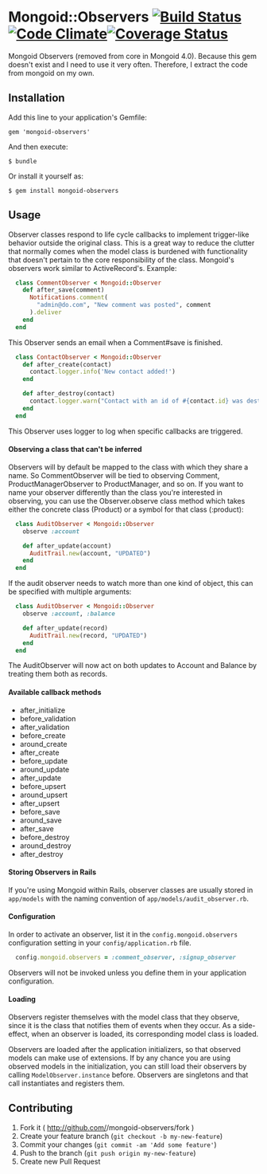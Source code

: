 # Mongoid::Observers [![Build Status](https://travis-ci.org/chamnap/mongoid-observers.svg?branch=master)](https://travis-ci.org/chamnap/mongoid-observers)[![Code Climate](https://codeclimate.com/github/chamnap/mongoid-observers.png)](https://codeclimate.com/github/chamnap/mongoid-observers)[![Coverage Status](https://coveralls.io/repos/chamnap/mongoid-observers/badge.png?branch=master)](https://coveralls.io/r/chamnap/mongoid-observers?branch=master)

Mongoid Observers (removed from core in Mongoid 4.0). Because this gem doesn't exist and I need to use it very often. Therefore, I extract the code from mongoid on my own.

## Installation

Add this line to your application's Gemfile:

    gem 'mongoid-observers'

And then execute:

    $ bundle

Or install it yourself as:

    $ gem install mongoid-observers

## Usage

Observer classes respond to life cycle callbacks to implement trigger-like
behavior outside the original class. This is a great way to reduce the
clutter that normally comes when the model class is burdened with
functionality that doesn't pertain to the core responsibility of the
class. Mongoid's observers work similar to ActiveRecord's. Example:

```ruby
  class CommentObserver < Mongoid::Observer
    def after_save(comment)
      Notifications.comment(
        "admin@do.com", "New comment was posted", comment
      ).deliver
    end
  end
```

This Observer sends an email when a Comment#save is finished.

```ruby
  class ContactObserver < Mongoid::Observer
    def after_create(contact)
      contact.logger.info('New contact added!')
    end

    def after_destroy(contact)
      contact.logger.warn("Contact with an id of #{contact.id} was destroyed!")
    end
  end
```

This Observer uses logger to log when specific callbacks are triggered.

#### Observing a class that can't be inferred

Observers will by default be mapped to the class with which they share a
name. So CommentObserver will be tied to observing Comment,
ProductManagerObserver to ProductManager, and so on. If you want to
name your observer differently than the class you're interested in
observing, you can use the Observer.observe class method which takes
either the concrete class (Product) or a symbol for that class (:product):

```ruby
  class AuditObserver < Mongoid::Observer
    observe :account

    def after_update(account)
      AuditTrail.new(account, "UPDATED")
    end
  end
```

If the audit observer needs to watch more than one kind of object,
this can be specified with multiple arguments:

```ruby
  class AuditObserver < Mongoid::Observer
    observe :account, :balance

    def after_update(record)
      AuditTrail.new(record, "UPDATED")
    end
  end
```

The AuditObserver will now act on both updates to Account and Balance
by treating them both as records.

#### Available callback methods

* after_initialize
* before_validation
* after_validation
* before_create
* around_create
* after_create
* before_update
* around_update
* after_update
* before_upsert
* around_upsert
* after_upsert
* before_save
* around_save
* after_save
* before_destroy
* around_destroy
* after_destroy

#### Storing Observers in Rails

If you're using Mongoid within Rails, observer classes are usually stored
in `app/models` with the naming convention of `app/models/audit_observer.rb`.

#### Configuration

In order to activate an observer, list it in the `config.mongoid.observers`
configuration setting in your `config/application.rb` file.

```ruby
  config.mongoid.observers = :comment_observer, :signup_observer
```

Observers will not be invoked unless you define them in your
application configuration.

#### Loading

Observers register themselves with the model class that they observe,
since it is the class that notifies them of events when they occur.
As a side-effect, when an observer is loaded, its corresponding model
class is loaded.

Observers are loaded after the application initializers, so that
observed models can make use of extensions. If by any chance you are
using observed models in the initialization, you can
still load their observers by calling `ModelObserver.instance` before.
Observers are singletons and that call instantiates and registers them.

## Contributing

1. Fork it ( http://github.com/<my-github-username>/mongoid-observers/fork )
2. Create your feature branch (`git checkout -b my-new-feature`)
3. Commit your changes (`git commit -am 'Add some feature'`)
4. Push to the branch (`git push origin my-new-feature`)
5. Create new Pull Request